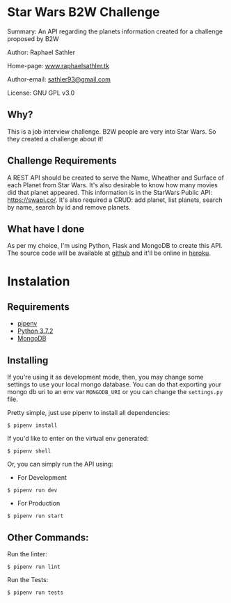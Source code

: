# Star Wars B2W Challenge

Summary: An API regarding the planets information created for a challenge proposed by B2W

Author: Raphael Sathler

Home-page: www.raphaelsathler.tk

Author-email: sathler93@gmail.com

License: GNU GPL v3.0

## Why?

This is a job interview challenge. B2W people are very into Star Wars. So they created a challenge about it!

## Challenge Requirements

A REST API should be created to serve the Name, Wheather and Surface of each Planet from Star Wars.
It's also desirable to know how many movies did that planet appeared.
This information is in the StarWars Public API: https://swapi.co/.
It's also required a CRUD: add planet, list planets, search by name, search by id and remove planets.

## What have I done

As per my choice, I'm using Python, Flask and MongoDB to create this API.
The source code will be available at [github](https://github.com/phasath/b2w-starwars-challenge) and
it'll be online in [heroku](https://b2w-starwars-challenge.herokuapp.com/).

# Instalation

## Requirements 
- [pipenv](https://pipenv.readthedocs.io/en/latest/install/)
- [Python 3.7.2](https://www.python.org/downloads/release/python-372/)
- [MongoDB](https://www.mongodb.com/)

## Installing

If you're using it as development mode, then, you may change some settings to use your local mongo database.
You can do that exporting your mongo db uri to an env var `MONGODB_URI` or you can change the `settings.py` file.

Pretty simple, just use pipenv to install all dependencies:

```
$ pipenv install
```

If you'd like to enter on the virtual env generated:

```
$ pipenv shell
```

Or, you can simply run the API using:

- For Development

```
$ pipenv run dev
```

- For Production

```
$ pipenv run start
```

## Other Commands:

Run the linter: 

```
$ pipenv run lint
```

Run the Tests:

```
$ pipenv run tests
```